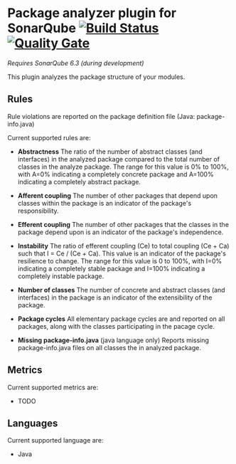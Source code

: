 # Package analyzer plugin for SonarQube [![Build Status](https://travis-ci.org/willemsrb/sonar-packageanalyzer-plugin.svg?branch=master)](https://travis-ci.org/willemsrb/sonar-packageanalyzer-plugin) [![Quality Gate](https://sonarqube.com/api/badges/gate?key=nl.future-edge.sonarqube.plugins:sonar-packageanalyzer)](https://sonarqube.com/dashboard/index?id=nl.future-edge.sonarqube.plugins%3Asonar-packageanalyzer)
*Requires SonarQube 6.3 (during development)*

This plugin analyzes the package structure of your modules.

## Rules
Rule violations are reported on the package definition file (Java: package-info.java)

Current supported rules are:
- **Abstractness**
The ratio of the number of abstract classes (and interfaces) in the analyzed package compared to the total number of classes in the analyze package. The range for this value is 0% to 100%, with A=0% indicating a completely concrete package and A=100% indicating a completely abstract package.

- **Afferent coupling**
The number of other packages that depend upon classes within the package is an indicator of the package's responsibility.

- **Efferent coupling**
The number of other packages that the classes in the package depend upon is an indicator of the package's independence.

- **Instability**
The ratio of efferent coupling (Ce) to total coupling (Ce + Ca) such that I = Ce / (Ce + Ca). This value is an indicator of the package's resilience to change. The range for this value is 0 to 100%, with I=0% indicating a completely stable package and I=100% indicating a completely instable package.

- **Number of classes**
The number of concrete and abstract classes (and interfaces) in the package is an indicator of the extensibility of the package.

- **Package cycles**
All elementary package cycles are and reported on all packages, along with the classes participating in the pacage cycle.

- **Missing package-info.java** (java language only)
Reports missing package-info.java files on all classes the in analyzed package.

## Metrics
Current supported metrics are:
- TODO

## Languages
Current supported language are:
- Java

